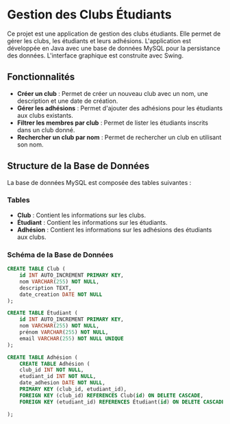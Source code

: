 # Gestion des Clubs Étudiants

Ce projet est une application de gestion des clubs étudiants. Elle permet de gérer les clubs, les étudiants et leurs adhésions. L'application est développée en Java avec une base de données MySQL pour la persistance des données. L'interface graphique est construite avec Swing.

## Fonctionnalités

- **Créer un club** : Permet de créer un nouveau club avec un nom, une description et une date de création.
- **Gérer les adhésions** : Permet d'ajouter des adhésions pour les étudiants aux clubs existants.
- **Filtrer les membres par club** : Permet de lister les étudiants inscrits dans un club donné.
- **Rechercher un club par nom** : Permet de rechercher un club en utilisant son nom.

## Structure de la Base de Données

La base de données MySQL est composée des tables suivantes :

### Tables

- **Club** : Contient les informations sur les clubs.
- **Étudiant** : Contient les informations sur les étudiants.
- **Adhésion** : Contient les informations sur les adhésions des étudiants aux clubs.

### Schéma de la Base de Données

```sql
CREATE TABLE Club (
    id INT AUTO_INCREMENT PRIMARY KEY,
    nom VARCHAR(255) NOT NULL,
    description TEXT,
    date_creation DATE NOT NULL
);

CREATE TABLE Étudiant (
    id INT AUTO_INCREMENT PRIMARY KEY,
    nom VARCHAR(255) NOT NULL,
    prénom VARCHAR(255) NOT NULL,
    email VARCHAR(255) NOT NULL UNIQUE
);

CREATE TABLE Adhésion (
    CREATE TABLE Adhésion (
    club_id INT NOT NULL,
    etudiant_id INT NOT NULL,
    date_adhesion DATE NOT NULL,
    PRIMARY KEY (club_id, etudiant_id),
    FOREIGN KEY (club_id) REFERENCES Club(id) ON DELETE CASCADE,
    FOREIGN KEY (etudiant_id) REFERENCES Étudiant(id) ON DELETE CASCADE

);
